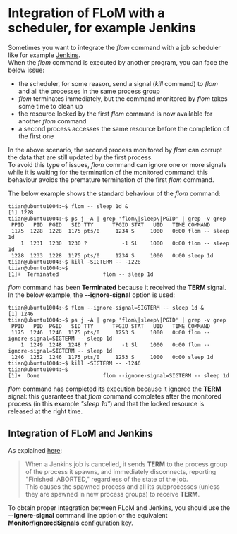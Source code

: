 # Integration of FLoM with a scheduler, for example Jenkins

Sometimes you want to integrate the *flom* command with a job scheduler like for example [Jenkins](https://jenkins.io/).   
When the *flom* command is executed by another program, you can face the below issue:    

* the scheduler, for some reason, send a signal (*kill* command) to *flom* and all the processes in the same process group
* *flom* terminates immediately, but the command monitored by *flom* takes some time to clean up
* the resource locked by the first *flom* command is now available for another *flom* command
* a second process accesses the same resource before the completion of the first one

In the above scenario, the second process monitored by *flom* can corrupt the data that are still updated by the first process.   
To avoid this type of issues, *flom* command can ignore one or more signals while it is waiting for the termination of the monitored command: this behaviour avoids the premature termination of the first *flom* command.

The below example shows the standard behaviour of the *flom* command:

    tiian@ubuntu1004:~$ flom -- sleep 1d &
    [1] 1228
    tiian@ubuntu1004:~$ ps j -A | grep 'flom\|sleep\|PGID' | grep -v grep
     PPID   PID  PGID   SID TTY      TPGID STAT   UID   TIME COMMAND
     1175  1228  1228  1175 pts/0     1234 S     1000   0:00 flom -- sleep 1d
        1  1231  1230  1230 ?           -1 Sl    1000   0:00 flom -- sleep 1d
     1228  1233  1228  1175 pts/0     1234 S     1000   0:00 sleep 1d
    tiian@ubuntu1004:~$ kill -SIGTERM -- -1228
    tiian@ubuntu1004:~$ 
    [1]+  Terminated              flom -- sleep 1d

*flom* command has been **Terminated** because it received the **TERM** signal.    
In the below example, the **\-\-ignore-signal** option is used:

    tiian@ubuntu1004:~$ flom --ignore-signal=SIGTERM -- sleep 1d &
    [1] 1246
    tiian@ubuntu1004:~$ ps j -A | grep 'flom\|sleep\|PGID' | grep -v grep
     PPID   PID  PGID   SID TTY      TPGID STAT   UID   TIME COMMAND
     1175  1246  1246  1175 pts/0     1253 S     1000   0:00 flom --ignore-signal=SIGTERM -- sleep 1d
        1  1249  1248  1248 ?           -1 Sl    1000   0:00 flom --ignore-signal=SIGTERM -- sleep 1d
     1246  1252  1246  1175 pts/0     1253 S     1000   0:00 sleep 1d
    tiian@ubuntu1004:~$ kill -SIGTERM -- -1246
    tiian@ubuntu1004:~$ 
    [1]+  Done                    flom --ignore-signal=SIGTERM -- sleep 1d

*flom* command has completed its execution because it ignored the **TERM** signal: this guarantees that *flom* command completes after the monitored process (in this example *"sleep 1d"*) and that the locked resource is released at the right time.

## Integration of FLoM and Jenkins

As explained [here](https://gist.github.com/datagrok/dfe9604cb907523f4a2f):

> When a Jenkins job is cancelled, it sends **TERM** to the process group of the process it spawns, and immediately disconnects, reporting "Finished: ABORTED," regardless of the state of the job.     
> This causes the spawned process and all its subprocesses (unless they are spawned in new process groups) to receive **TERM**.

To obtain proper integration between FLoM and Jenkins, you should use the **\-\-ignore-signal** command line option or the equivalent **Monitor/IgnoredSignals** [configuration](../Configuration.md) key.
